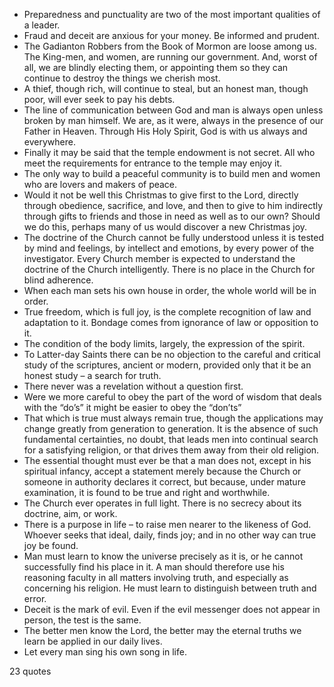  - Preparedness and punctuality are two of the most important qualities of a leader.
 - Fraud and deceit are anxious for your money. Be informed and prudent.
 - The Gadianton Robbers from the Book of Mormon are loose among us. The King-men, and women, are running our government. And, worst of all, we are blindly electing them, or appointing them so they can continue to destroy the things we cherish most.
 - A thief, though rich, will continue to steal, but an honest man, though poor, will ever seek to pay his debts.
 - The line of communication between God and man is always open unless broken by man himself. We are, as it were, always in the presence of our Father in Heaven. Through His Holy Spirit, God is with us always and everywhere.
 - Finally it may be said that the temple endowment is not secret. All who meet the requirements for entrance to the temple may enjoy it.
 - The only way to build a peaceful community is to build men and women who are lovers and makers of peace.
 - Would it not be well this Christmas to give first to the Lord, directly through obedience, sacrifice, and love, and then to give to him indirectly through gifts to friends and those in need as well as to our own? Should we do this, perhaps many of us would discover a new Christmas joy.
 - The doctrine of the Church cannot be fully understood unless it is tested by mind and feelings, by intellect and emotions, by every power of the investigator. Every Church member is expected to understand the doctrine of the Church intelligently. There is no place in the Church for blind adherence.
 - When each man sets his own house in order, the whole world will be in order.
 - True freedom, which is full joy, is the complete recognition of law and adaptation to it. Bondage comes from ignorance of law or opposition to it.
 - The condition of the body limits, largely, the expression of the spirit.
 - To Latter-day Saints there can be no objection to the careful and critical study of the scriptures, ancient or modern, provided only that it be an honest study – a search for truth.
 - There never was a revelation without a question first.
 - Were we more careful to obey the part of the word of wisdom that deals with the “do’s” it might be easier to obey the “don’ts”
 - That which is true must always remain true, though the applications may change greatly from generation to generation. It is the absence of such fundamental certainties, no doubt, that leads men into continual search for a satisfying religion, or that drives them away from their old religion.
 - The essential thought must ever be that a man does not, except in his spiritual infancy, accept a statement merely because the Church or someone in authority declares it correct, but because, under mature examination, it is found to be true and right and worthwhile.
 - The Church ever operates in full light. There is no secrecy about its doctrine, aim, or work.
 - There is a purpose in life – to raise men nearer to the likeness of God. Whoever seeks that ideal, daily, finds joy; and in no other way can true joy be found.
 - Man must learn to know the universe precisely as it is, or he cannot successfully find his place in it. A man should therefore use his reasoning faculty in all matters involving truth, and especially as concerning his religion. He must learn to distinguish between truth and error.
 - Deceit is the mark of evil. Even if the evil messenger does not appear in person, the test is the same.
 - The better men know the Lord, the better may the eternal truths we learn be applied in our daily lives.
 - Let every man sing his own song in life.

23 quotes